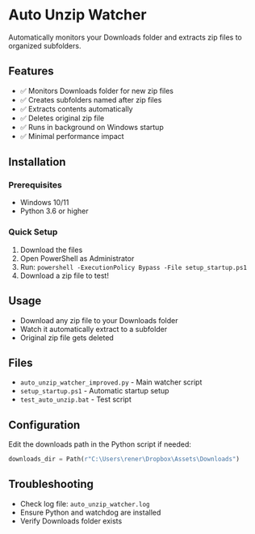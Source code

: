 # Auto Unzip Watcher

Automatically monitors your Downloads folder and extracts zip files to organized subfolders.

## Features
- ✅ Monitors Downloads folder for new zip files
- ✅ Creates subfolders named after zip files
- ✅ Extracts contents automatically
- ✅ Deletes original zip file
- ✅ Runs in background on Windows startup
- ✅ Minimal performance impact

## Installation

### Prerequisites
- Windows 10/11
- Python 3.6 or higher

### Quick Setup
1. Download the files
2. Open PowerShell as Administrator
3. Run: `powershell -ExecutionPolicy Bypass -File setup_startup.ps1`
4. Download a zip file to test!

## Usage
- Download any zip file to your Downloads folder
- Watch it automatically extract to a subfolder
- Original zip file gets deleted

## Files
- `auto_unzip_watcher_improved.py` - Main watcher script
- `setup_startup.ps1` - Automatic startup setup
- `test_auto_unzip.bat` - Test script

## Configuration
Edit the downloads path in the Python script if needed:
```python
downloads_dir = Path(r"C:\Users\rener\Dropbox\Assets\Downloads")
```

## Troubleshooting
- Check log file: `auto_unzip_watcher.log`
- Ensure Python and watchdog are installed
- Verify Downloads folder exists
